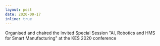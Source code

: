 ```yaml
---
layout: post
date: 2020-09-17
inline: true
---
```


Organised and chaired the Invited Special Session "AI, Robotics and HMS for Smart Manufacturing" at the KES 2020 conference
